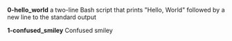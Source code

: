 **0-hello_world**
a two-line Bash script that prints "Hello, World" followed by a new line to the standard output

**1-confused_smiley**
Confused smiley
